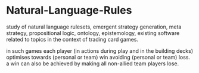 # Natural-Language-Rules 

study of natural language rulesets, emergent strategy generation, meta strategy, propositional logic, ontology, epistemology, existing software related to topics in the context of trading card games.  

in such games each player (in actions during play and in the building decks) optimises towards (personal or team) win avoiding (personal or team) loss. a win can also be achieved by making all non-allied team players lose.
